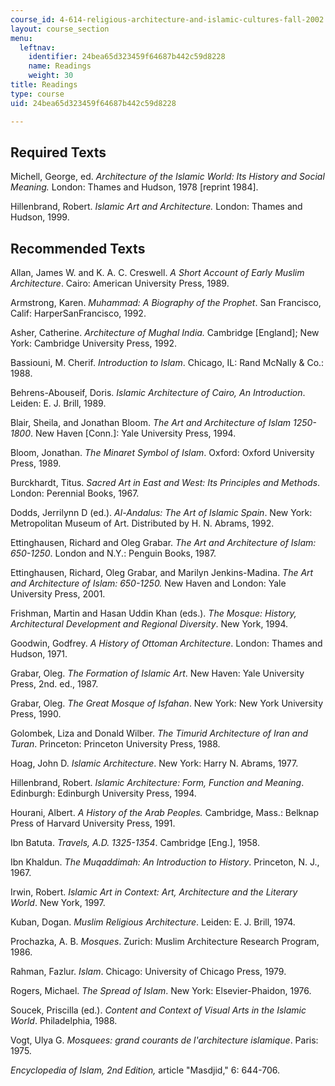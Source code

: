 ```yaml
---
course_id: 4-614-religious-architecture-and-islamic-cultures-fall-2002
layout: course_section
menu:
  leftnav:
    identifier: 24bea65d323459f64687b442c59d8228
    name: Readings
    weight: 30
title: Readings
type: course
uid: 24bea65d323459f64687b442c59d8228

---
```


Required Texts
--------------

Michell, George, ed. _Architecture of the Islamic World: Its History and Social Meaning._ London: Thames and Hudson, 1978 \[reprint 1984\].

Hillenbrand, Robert. _Islamic Art and Architecture._ London: Thames and Hudson, 1999.

Recommended Texts
-----------------

Allan, James W. and K. A. C. Creswell. _A Short Account of Early Muslim Architecture_. Cairo: American University Press, 1989.

Armstrong, Karen. _Muhammad: A Biography of the Prophet_. San Francisco, Calif: HarperSanFrancisco, 1992.

Asher, Catherine. _Architecture of Mughal India._ Cambridge \[England\]; New York: Cambridge University Press, 1992.

Bassiouni, M. Cherif. _Introduction to Islam_. Chicago, IL: Rand McNally & Co.: 1988.

Behrens-Abouseif, Doris. _Islamic Architecture of Cairo, An Introduction_. Leiden: E. J. Brill, 1989.

Blair, Sheila, and Jonathan Bloom. _The Art and Architecture of Islam 1250-1800_. New Haven \[Conn.\]: Yale University Press, 1994.

Bloom, Jonathan. _The Minaret Symbol of Islam_. Oxford: Oxford University Press, 1989.

Burckhardt, Titus. _Sacred Art in East and West: Its Principles and Methods_. London: Perennial Books, 1967.

Dodds, Jerrilynn D (ed.). _Al-Andalus: The Art of Islamic Spain_. New York: Metropolitan Museum of Art. Distributed by H. N. Abrams, 1992.

Ettinghausen, Richard and Oleg Grabar. _The Art and Architecture of Islam: 650-1250_. London and N.Y.: Penguin Books, 1987.

Ettinghausen, Richard, Oleg Grabar, and Marilyn Jenkins-Madina. _The Art and Architecture of Islam: 650-1250._ New Haven and London: Yale University Press, 2001.

Frishman, Martin and Hasan Uddin Khan (eds.). _The Mosque: History, Architectural Development and Regional Diversity_. New York, 1994.

Goodwin, Godfrey. _A History of Ottoman Architecture_. London: Thames and Hudson, 1971.

Grabar, Oleg. _The Formation of Islamic Art_. New Haven: Yale University Press, 2nd. ed., 1987.

Grabar, Oleg. _The Great Mosque of Isfahan_. New York: New York University Press, 1990.

Golombek, Liza and Donald Wilber. _The Timurid Architecture of Iran and Turan_. Princeton: Princeton University Press, 1988.

Hoag, John D. _Islamic Architecture_. New York: Harry N. Abrams, 1977.

Hillenbrand, Robert. _Islamic Architecture: Form, Function and Meaning_. Edinburgh: Edinburgh University Press, 1994.

Hourani, Albert. _A History of the Arab Peoples._ Cambridge, Mass.: Belknap Press of Harvard University Press, 1991.

Ibn Batuta. _Travels, A.D. 1325-1354_. Cambridge \[Eng.\], 1958.

Ibn Khaldun. _The Muqaddimah: An Introduction to History_. Princeton, N. J., 1967.

Irwin, Robert. _Islamic Art in Context: Art, Architecture and the Literary World_. New York, 1997.

Kuban, Dogan. _Muslim Religious Architecture_. Leiden: E. J. Brill, 1974.

Prochazka, A. B. _Mosques_. Zurich: Muslim Architecture Research Program, 1986.

Rahman, Fazlur. _Islam_. Chicago: University of Chicago Press, 1979.

Rogers, Michael. _The Spread of Islam_. New York: Elsevier-Phaidon, 1976.

Soucek, Priscilla (ed.). _Content and Context of Visual Arts in the Islamic World_. Philadelphia, 1988.

Vogt, Ulya G. _Mosquees: grand courants de l'architecture islamique_. Paris: 1975.

_Encyclopedia of Islam, 2nd Edition,_ article "Masdjid," 6: 644-706.